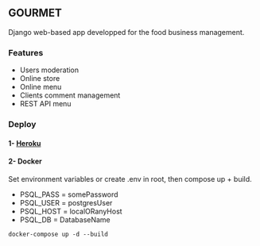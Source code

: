 ## GOURMET

Django web-based app developped for the food business management.


### Features

- Users moderation
- Online store
- Online menu
- Clients comment management
- REST API menu

### Deploy

#### 1-  [Heroku](https://shelter-tigre.herokuapp.com/)

#### 2- Docker

Set environment variables or create .env in root, then compose up + build.

- PSQL_PASS = somePassword<br>
- PSQL_USER = postgresUser
- PSQL_HOST = localORanyHost
- PSQL_DB = DatabaseName

```
docker-compose up -d --build
```